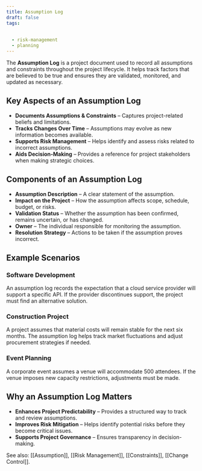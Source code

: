 ```yaml
---
title: Assumption Log
draft: false
tags:
  
  
  - risk-management
  - planning
---
```


The **Assumption Log** is a project document used to record all assumptions and constraints throughout the project lifecycle. It helps track factors that are believed to be true and ensures they are validated, monitored, and updated as necessary.

## Key Aspects of an Assumption Log
- **Documents Assumptions & Constraints** – Captures project-related beliefs and limitations.
- **Tracks Changes Over Time** – Assumptions may evolve as new information becomes available.
- **Supports Risk Management** – Helps identify and assess risks related to incorrect assumptions.
- **Aids Decision-Making** – Provides a reference for project stakeholders when making strategic choices.

## Components of an Assumption Log
- **Assumption Description** – A clear statement of the assumption.
- **Impact on the Project** – How the assumption affects scope, schedule, budget, or risks.
- **Validation Status** – Whether the assumption has been confirmed, remains uncertain, or has changed.
- **Owner** – The individual responsible for monitoring the assumption.
- **Resolution Strategy** – Actions to be taken if the assumption proves incorrect.

## Example Scenarios

### **Software Development**
An assumption log records the expectation that a cloud service provider will support a specific API. If the provider discontinues support, the project must find an alternative solution.

### **Construction Project**
A project assumes that material costs will remain stable for the next six months. The assumption log helps track market fluctuations and adjust procurement strategies if needed.

### **Event Planning**
A corporate event assumes a venue will accommodate 500 attendees. If the venue imposes new capacity restrictions, adjustments must be made.

## Why an Assumption Log Matters
- **Enhances Project Predictability** – Provides a structured way to track and review assumptions.
- **Improves Risk Mitigation** – Helps identify potential risks before they become critical issues.
- **Supports Project Governance** – Ensures transparency in decision-making.

See also: [[Assumption]], [[Risk Management]], [[Constraints]], [[Change Control]].
